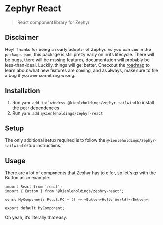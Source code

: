 # Zephyr React

> React component library for Zephyr

## Disclaimer

Hey! Thanks for being an early adopter of Zephyr. As you can see in the `package.json`, this package
is still pretty early on in its lifecycle. There will be bugs, there will be missing features,
documentation will probably be less-than-ideal. Luckily, things will get better. Checkout the
[roadmap](https://kienle.design/roadmap) to learn about what new features are coming, and as always,
make sure to file a bug if you see something wrong.

## Installation

1. Run `yarn add tailwindcss @kienleholdings/zephyr-tailwind` to install the peer dependencies
1. Run `yarn add @kienleholdings/zephyr-react`

## Setup

The only additional setup required is to follow the `@kienleholdings/zephyr-tailwind` setup
instructions.

## Usage

There are a lot of components that Zephyr has to offer, so let's go with the Button as an example.

```tsx
import React from 'react';
import { Button } from '@kienleholdings/zephry-react';

const MyComponent: React.FC = () => <Button>Hello World!</Button>;

export default MyComponent;
```

Oh yeah, it's literally that easy.
